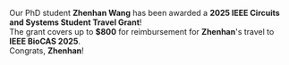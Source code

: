 <!-- <span style="display: block; height: 0.5em;"></span> -->

Our PhD student **Zhenhan Wang** has been awarded a **2025 IEEE Circuits and Systems Student Travel Grant**! <br>
The grant covers up to **$800** for reimbursement for **Zhenhan**'s travel to **IEEE BioCAS 2025**.<br>
Congrats, **Zhenhan**!

<br><br>
